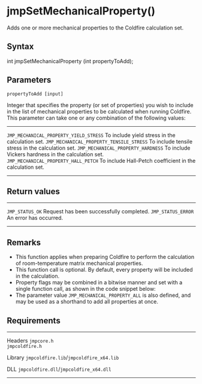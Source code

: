 jmpSetMechanicalProperty()
==========================

Adds one or more mechanical properties to the Coldfire calculation set.

Syntax
------

int jmpSetMechanicalProperty (int propertyToAdd);

Parameters
----------

`propertyToAdd [input]`

Integer that specifies the property (or set of properties) you wish to
include in the list of mechanical properties to be calculated when
running Coldfire. This parameter can take one or any combination of the
following values:

  ------------------------------------------ -----------------------------------------------------------
  `JMP_MECHANICAL_PROPERTY_YIELD_STRESS`     To include yield stress in the calculation set.
  `JMP_MECHANICAL_PROPERTY_TENSILE_STRESS`   To include tensile stress in the calculation set.
  `JMP_MECHANICAL_PROPERTY_HARDNESS`         To include Vickers hardness in the calculation set.
  `JMP_MECHANICAL_PROPERTY_HALL_PETCH`       To include Hall-Petch coefficient in the calculation set.
  ------------------------------------------ -----------------------------------------------------------

Return values
-------------

  -------------------- ------------------------------------------
  `JMP_STATUS_OK`      Request has been successfully completed.
  `JMP_STATUS_ERROR`   An error has occurred.
  -------------------- ------------------------------------------

Remarks
-------

-   This function applies when preparing Coldfire to perform the
    calculation of room-temperature matrix mechanical properties.
-   This function call is optional. By default, every property will be
    included in the calculation.
-   Property flags may be combined in a bitwise manner and set with a
    single function call, as shown in the code snippet below:
-   The parameter value `JMP_MECHANICAL_PROPERTY_ALL` is also defined,
    and may be used as a shorthand to add all properties at once.

Requirements
------------

  --------- -----------------------------------------
  Headers   `jmpcore.h`\
            `jmpcoldfire.h`

  Library   `jmpcoldfire.lib`/`jmpcoldfire_x64.lib`

  DLL       `jmpcoldfire.dll`/`jmpcoldfire_x64.dll`
  --------- -----------------------------------------


